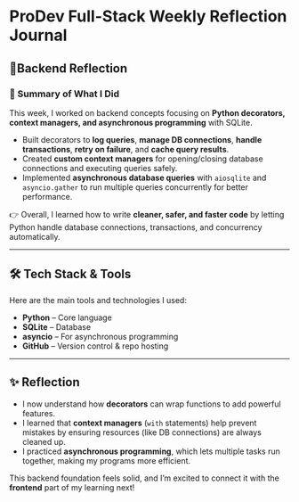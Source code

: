# ProDev Full-Stack Weekly Reflection Journal

## 🐍Backend Reflection 

### 📌 Summary of What I Did
This week, I worked on backend concepts focusing on **Python decorators, context managers, and asynchronous programming** with SQLite.  

- Built decorators to **log queries**, **manage DB connections**, **handle transactions**, **retry on failure**, and **cache query results**.  
- Created **custom context managers** for opening/closing database connections and executing queries safely.  
- Implemented **asynchronous database queries** with `aiosqlite` and `asyncio.gather` to run multiple queries concurrently for better performance.  

👉 Overall, I learned how to write **cleaner, safer, and faster code** by letting Python handle database connections, transactions, and concurrency automatically.  

---

## 🛠️ Tech Stack & Tools
Here are the main tools and technologies I used:

- **Python** – Core language  
- **SQLite** – Database  
- **asyncio** – For asynchronous programming  
- **GitHub** – Version control & repo hosting  

---

## ✨ Reflection
- I now understand how **decorators** can wrap functions to add powerful features.  
- I learned that **context managers** (`with` statements) help prevent mistakes by ensuring resources (like DB connections) are always cleaned up.  
- I practiced **asynchronous programming**, which lets multiple tasks run together, making my programs more efficient.  

This backend foundation feels solid, and I’m excited to connect it with the **frontend** part of my learning next!
